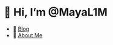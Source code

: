 # 👋 Hi, I’m @MayaL1M
- 👀 [Blog](https://mayal1m.github.io/)
- 👀 [About Me](https://maya-lim.netlify.app/)
